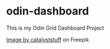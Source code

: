 # odin-dashboard

This is my Odin Grid Dashboard Project

<a href="https://www.freepik.com/free-vector/cute-cat-gaming-cartoon_13486463.htm#query=cartoon%20avatar&position=16&from_view=search&track=sph">Image by catalyststuff</a> on Freepik
